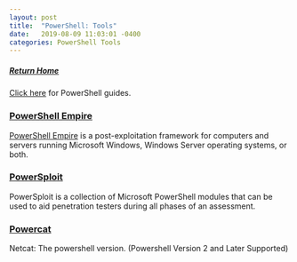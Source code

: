 ```yaml
---
layout: post
title:  "PowerShell: Tools"
date:   2019-08-09 11:03:01 -0400
categories: PowerShell Tools
---
```

##### [Return Home](https://thegetch.github.io/penetration/testing/resources/2019/08/09/Home/)

[Click here](https://thegetch.github.io/PenetrationTestingResources/PowerShell) for PowerShell guides.

### [PowerShell Empire](https://github.com/EmpireProject/Empire)

[PowerShell Empire](https://www.powershellempire.com) is a post-exploitation framework for computers and servers running Microsoft Windows, Windows Server operating systems, or both.

### [PowerSploit](https://github.com/PowerShellMafia/PowerSploit)

PowerSploit is a collection of Microsoft PowerShell modules that can be used to aid penetration testers during all phases of an assessment.

### [Powercat](https://github.com/besimorhino/powercat)

Netcat: The powershell version. (Powershell Version 2 and Later Supported)
